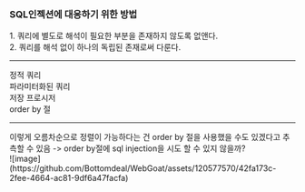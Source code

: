 <h3>SQL인젝션에 대응하기 위한 방법</h3>
1. 쿼리에 별도로 해석이 필요한 부분을 존재하지 않도록 없앤다.<br>
2. 쿼리를 해석 없이 하나의 독립된 존재로써 다룬다.<br>
<hr>
정적 쿼리<br>
파라미터화된 쿼리<br>
저장 프로시저<br>
order by 절<br>
<hr>
이렇게 오름차순으로 정렬이 가능하다는 건 order by 절을 사용했을 수도 있겠다고 추측할 수 있음 -> order by절에 sql injection을 시도 할 수 있지 않을까?<br>
![image](https://github.com/Bottomdeal/WebGoat/assets/120577570/42fa173c-2fee-4664-ac81-9df6a47facfa)

